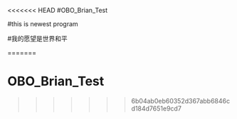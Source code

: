 <<<<<<< HEAD
#OBO_Brian_Test

#this is newest program

#我的愿望是世界和平

=======
# OBO_Brian_Test
>>>>>>> 6b04ab0eb60352d367abb6846cd184d7651e9cd7
